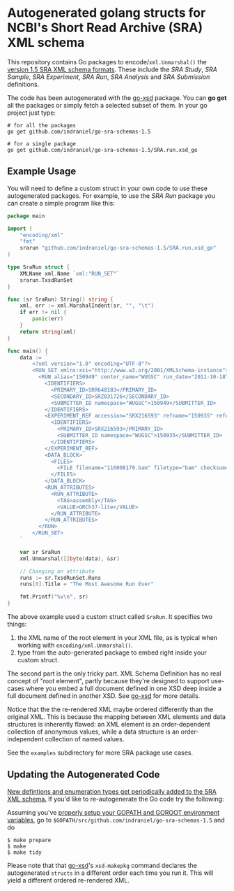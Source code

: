 Autogenerated golang structs for NCBI's Short Read Archive (SRA) XML schema
===========================================================================

This repository contains Go packages to encode/`xml.Unmarshal()` the [version
1.5 SRA XML schema formats][4].  These include the _SRA Study_, _SRA Sample_, _SRA
Experiment_, _SRA Run_, _SRA Analysis_ and _SRA Submission_ definitions.

The code has been autogenerated with the [go-xsd][1] package.  You can **go
get** all the packages or simply fetch a selected subset of them.  In your go
project just type:

    # for all the packages
    go get github.com/indraniel/go-sra-schemas-1.5
    
    # for a single package
    go get github.com/indraniel/go-sra-schemas-1.5/SRA.run.xsd_go

Example Usage
-------------

You will need to define a custom struct in your own code to use these
autogenerated packages.  For example, to use the _SRA Run_ package
you can create a simple program like this:

```Go
package main

import (
	"encoding/xml"
	"fmt"
	srarun "github.com/indraniel/go-sra-schemas-1.5/SRA.run.xsd_go"
)

type SraRun struct {
	XMLName xml.Name `xml:"RUN_SET"`
	srarun.TxsdRunSet
}

func (sr SraRun) String() string {
	xml, err := xml.MarshalIndent(sr, "", "\t")
	if err != nil {
		panic(err)
	}
	return string(xml)
}

func main() {
	data := `
        <?xml version="1.0" encoding="UTF-8"?>
        <RUN_SET xmlns:xsi="http://www.w3.org/2001/XMLSchema-instance">
          <RUN alias="150949" center_name="WUGSC" run_date="2011-10-18T02:37:00Z" run_center="WUGSC" accession="SRR648183">
            <IDENTIFIERS>
              <PRIMARY_ID>SRR648183</PRIMARY_ID>
              <SECONDARY_ID>SRZ031726</SECONDARY_ID>
              <SUBMITTER_ID namespace="WUGSC">150949</SUBMITTER_ID>
            </IDENTIFIERS>
            <EXPERIMENT_REF accession="SRX216593" refname="150935" refcenter="WUGSC">
              <IDENTIFIERS>
                <PRIMARY_ID>SRX216593</PRIMARY_ID>
                <SUBMITTER_ID namespace="WUGSC">150935</SUBMITTER_ID>
              </IDENTIFIERS>
            </EXPERIMENT_REF>
            <DATA_BLOCK>
              <FILES>
                <FILE filename="116008179.bam" filetype="bam" checksum="92651eb2a910f69d9b7e5aaeab06f278" checksum_method="MD5"/>
              </FILES>
            </DATA_BLOCK>
            <RUN_ATTRIBUTES>
              <RUN_ATTRIBUTE>
                <TAG>assembly</TAG>
                <VALUE>GRCh37-lite</VALUE>
              </RUN_ATTRIBUTE>
            </RUN_ATTRIBUTES>
          </RUN>
        </RUN_SET>
    `

	var sr SraRun
	xml.Unmarshal([]byte(data), &sr)

	// Changing an attribute
	runs := sr.TxsdRunSet.Runs
	runs[0].Title = "The Most Awesome Run Ever"

	fmt.Printf("%v\n", sr)
}
```
The above example used a custom struct called `SraRun`. It specifies two things:

1.  the XML name of the root element in your XML file, as is typical when working with `encoding/xml.Unmarshal()`.
2.  type from the auto-generated package to embed right inside your custom struct.

The second part is the only tricky part. XML Schema Definition has no real
concept of "root element", partly because they're designed to support use-cases
where you embed a full document defined in one XSD deep inside a full document
defined in another XSD. See [go-xsd][1] for more details.

Notice that the the re-rendered XML maybe ordered differently than the
original XML.  This is because the mapping between XML elements and data
structures is inherently flawed: an XML element is an order-dependent
collection of anonymous values, while a data structure is an order-independent
collection of named values.

See the `examples` subdirectory for more SRA package use cases.

Updating the Autogenerated Code
-------------------------------

[New defintions and enumeration types get periodically added to the SRA XML
schema.][3]  If you'd like to re-autogenerate the Go code try the following:

Assuming you've [properly setup your GOPATH and GOROOT environment variables][2],
go to `$GOPATH/src/github.com/indraniel/go-sra-schemas-1.5` and do

    $ make prepare
    $ make
    $ make tidy

Please note that that [go-xsd][1]'s `xsd-makepkg` command declares the
autogenerated `structs` in  a different order each time you run it.
This will yield a different ordered re-rendered XML.

[1]: http://github.com/metaleap/go-xsd
[2]: http://golang.org/doc/code.html
[3]: http://www.ncbi.nlm.nih.gov/viewvc/v1/trunk/sra/doc/
[4]: http://www.ncbi.nlm.nih.gov/Traces/sra/sra.cgi?view=xml_schemas
[5]: http://www.ncbi.nlm.nih.gov/Traces/sra/sra.cgi?view=doc
[6]: http://www.ncbi.nlm.nih.gov/books/NBK242623/#SRA_Submission_Telemetry_BK.Batch_Teleme
